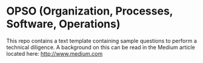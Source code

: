 # OPSO (Organization, Processes, Software, Operations)
This repo contains a text template containing sample questions to perform a technical diligence.
A background on this can be read in the Medium article located here:
   http://www.medium.com


